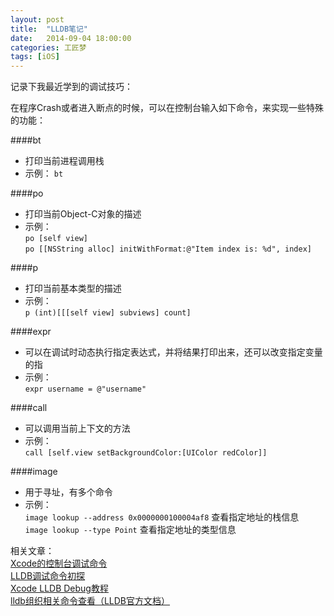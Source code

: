 ```yaml
---
layout: post  
title:  "LLDB笔记"  
date:   2014-09-04 18:00:00  
categories: 工匠梦  
tags: [iOS]  
---
```


记录下我最近学到的调试技巧：

在程序Crash或者进入断点的时候，可以在控制台输入如下命令，来实现一些特殊的功能：  

####bt 
- 打印当前进程调用栈
- 示例：
	`bt`

####po 
- 打印当前Object-C对象的描述  
- 示例：  
	`po [self view]`  
	`po [[NSString alloc] initWithFormat:@"Item index is: %d", index]`  
	
####p 
- 打印当前基本类型的描述  
- 示例：  
	`p (int)[[[self view] subviews] count]`  
	
####expr
- 可以在调试时动态执行指定表达式，并将结果打印出来，还可以改变指定变量的指
- 示例：  
	`expr username = @"username"`
	
####call  
- 可以调用当前上下文的方法
- 示例：  
	`call [self.view setBackgroundColor:[UIColor redColor]]`
	
####image
- 用于寻址，有多个命令
- 示例：  
	`image lookup --address 0x0000000100004af8`  查看指定地址的栈信息  
	`image lookup --type Point` 查看指定地址的类型信息
	
相关文章：  
[Xcode的控制台调试命令](http://blog.csdn.net/likendsl/article/details/7576549)  
[LLDB调试命令初探](http://www.starfelix.com/blog/2014/03/17/lldbdiao-shi-ming-ling-chu-tan/)  
  [Xcode LLDB Debug教程](http://my.oschina.net/notting/blog/115294)  
  [lldb组织相关命令查看（LLDB官方文档）](http://lldb.llvm.org/lldb-gdb.html)